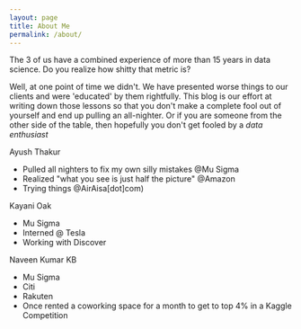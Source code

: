 ```yaml
---
layout: page
title: About Me
permalink: /about/
---
```


The 3 of us have a combined experience of more than 15 years in data science.
Do you realize how shitty that metric is?

Well, at one point of time we didn't. We have presented worse things to our clients and were 'educated' by them rightfully.
This blog is our effort at writing down those lessons so that you don't make a complete fool out of yourself and end up pulling an all-nighter.
Or if you are someone from the other side of the table, then hopefully you don't get fooled by a *data enthusiast*


Ayush Thakur
- Pulled all nighters to fix my own silly mistakes @Mu Sigma
- Realized "what you see is just half the picture" @Amazon
- Trying things @AirAisa[dot]com)

Kayani Oak 
- Mu Sigma
- Interned @ Tesla
- Working with Discover

Naveen Kumar KB
- Mu Sigma
- Citi
- Rakuten
- Once rented a coworking space for a month to get to top 4% in a Kaggle Competition
